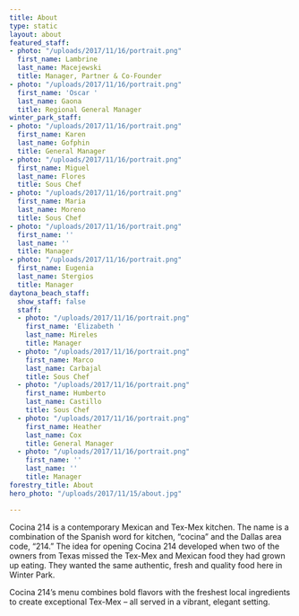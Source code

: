 ```yaml
---
title: About
type: static
layout: about
featured_staff:
- photo: "/uploads/2017/11/16/portrait.png"
  first_name: Lambrine
  last_name: Macejewski
  title: Manager, Partner & Co-Founder
- photo: "/uploads/2017/11/16/portrait.png"
  first_name: 'Oscar '
  last_name: Gaona
  title: Regional General Manager
winter_park_staff:
- photo: "/uploads/2017/11/16/portrait.png"
  first_name: Karen
  last_name: Gofphin
  title: General Manager
- photo: "/uploads/2017/11/16/portrait.png"
  first_name: Miguel
  last_name: Flores
  title: Sous Chef
- photo: "/uploads/2017/11/16/portrait.png"
  first_name: Maria
  last_name: Moreno
  title: Sous Chef
- photo: "/uploads/2017/11/16/portrait.png"
  first_name: ''
  last_name: ''
  title: Manager
- photo: "/uploads/2017/11/16/portrait.png"
  first_name: Eugenia
  last_name: Stergios
  title: Manager
daytona_beach_staff:
  show_staff: false
  staff:
  - photo: "/uploads/2017/11/16/portrait.png"
    first_name: 'Elizabeth '
    last_name: Mireles
    title: Manager
  - photo: "/uploads/2017/11/16/portrait.png"
    first_name: Marco
    last_name: Carbajal
    title: Sous Chef
  - photo: "/uploads/2017/11/16/portrait.png"
    first_name: Humberto
    last_name: Castillo
    title: Sous Chef
  - photo: "/uploads/2017/11/16/portrait.png"
    first_name: Heather
    last_name: Cox
    title: General Manager
  - photo: "/uploads/2017/11/16/portrait.png"
    first_name: ''
    last_name: ''
    title: Manager
forestry_title: About
hero_photo: "/uploads/2017/11/15/about.jpg"

---
```

Cocina 214 is a contemporary Mexican and Tex-Mex kitchen. The name is a combination of the Spanish word for kitchen, “cocina” and the Dallas area code, “214.” The idea for opening Cocina 214 developed when two of the owners from Texas missed the Tex-Mex and Mexican food they had grown up eating. They wanted the same authentic, fresh and quality food here in Winter Park.

Cocina 214’s menu combines bold flavors with the freshest local ingredients to create exceptional Tex-Mex – all served in a vibrant, elegant setting.
